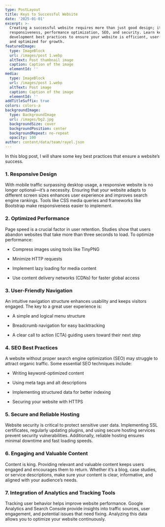 ```yaml
---
type: PostLayout
title: Keys to Successful Website
date: '2025-01-01'
excerpt: >-
  Creating a successful website requires more than just good design; it demands
  responsiveness, performance optimization, SEO, and security. Learn key web
  development best practices to ensure your website is efficient, user-friendly,
  and optimized for growth.
featuredImage:
  type: ImageBlock
  url: /images/post 1.webp
  altText: Post thumbnail image
  caption: Caption of the image
  elementId: ''
media:
  type: ImageBlock
  url: /images/post 1.webp
  altText: Post image
  caption: Caption of the image
  elementId: ''
addTitleSuffix: true
colors: colors-a
backgroundImage:
  type: BackgroundImage
  url: /images/bg2.jpg
  backgroundSize: cover
  backgroundPosition: center
  backgroundRepeat: no-repeat
  opacity: 100
author: content/data/team/rayel.json
---
```

In this blog post, I will share some key best practices that ensure a website’s success.

### 1. **Responsive Design**

With mobile traffic surpassing desktop usage, a responsive website is no longer optional—it’s a necessity. Ensuring that your website adapts to different screen sizes enhances user experience and improves search engine rankings. Tools like CSS media queries and frameworks like Bootstrap make responsiveness easier to implement.

### 2. **Optimized Performance**

Page speed is a crucial factor in user retention. Studies show that users abandon websites that take more than three seconds to load. To optimize performance:

*   Compress images using tools like TinyPNG

*   Minimize HTTP requests

*   Implement lazy loading for media content

*   Use content delivery networks (CDNs) for faster global access

### 3. **User-Friendly Navigation**

An intuitive navigation structure enhances usability and keeps visitors engaged. The key to a great user experience is:

*   A simple and logical menu structure

*   Breadcrumb navigation for easy backtracking

*   A clear call to action (CTA) guiding users toward their next step

### 4. **SEO Best Practices**

A website without proper search engine optimization (SEO) may struggle to attract organic traffic. Some essential SEO techniques include:

*   Writing keyword-optimized content

*   Using meta tags and alt descriptions

*   Implementing structured data for better indexing

*   Securing your website with HTTPS

### 5. **Secure and Reliable Hosting**

Website security is critical to protect sensitive user data. Implementing SSL certificates, regularly updating plugins, and using secure hosting services prevent security vulnerabilities. Additionally, reliable hosting ensures minimal downtime and fast loading speeds.

### 6. **Engaging and Valuable Content**

Content is king. Providing relevant and valuable content keeps users engaged and encourages them to return. Whether it’s a blog, case studies, or service descriptions, make sure your content is clear, informative, and aligned with your audience’s needs.

### 7. **Integration of Analytics and Tracking Tools**

Tracking user behavior helps improve website performance. Google Analytics and Search Console provide insights into traffic sources, user engagement, and potential issues that need fixing. Analyzing this data allows you to optimize your website continuously.
